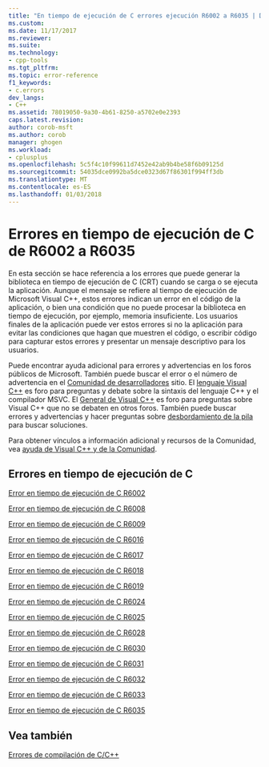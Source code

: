 ```yaml
---
title: "En tiempo de ejecución de C errores ejecución R6002 a R6035 | Documentos de Microsoft"
ms.custom: 
ms.date: 11/17/2017
ms.reviewer: 
ms.suite: 
ms.technology:
- cpp-tools
ms.tgt_pltfrm: 
ms.topic: error-reference
f1_keywords:
- c.errors
dev_langs:
- C++
ms.assetid: 78019050-9a30-4b61-8250-a5702e0e2393
caps.latest.revision: 
author: corob-msft
ms.author: corob
manager: ghogen
ms.workload:
- cplusplus
ms.openlocfilehash: 5c5f4c10f99611d7452e42ab9b4be58f6b09125d
ms.sourcegitcommit: 54035dce0992ba5dce0323d67f86301f994ff3db
ms.translationtype: MT
ms.contentlocale: es-ES
ms.lasthandoff: 01/03/2018
---
```

# <a name="c-runtime-errors-r6002-through-r6035"></a>Errores en tiempo de ejecución de C de R6002 a R6035

En esta sección se hace referencia a los errores que puede generar la biblioteca en tiempo de ejecución de C (CRT) cuando se carga o se ejecuta la aplicación. Aunque el mensaje se refiere al tiempo de ejecución de Microsoft Visual C++, estos errores indican un error en el código de la aplicación, o bien una condición que no puede procesar la biblioteca en tiempo de ejecución, por ejemplo, memoria insuficiente. Los usuarios finales de la aplicación puede ver estos errores si no la aplicación para evitar las condiciones que hagan que muestren el código, o escribir código para capturar estos errores y presentar un mensaje descriptivo para los usuarios.

Puede encontrar ayuda adicional para errores y advertencias en los foros públicos de Microsoft. También puede buscar el error o el número de advertencia en el [Comunidad de desarrolladores](https://go.microsoft.com/fwlink/p/?linkid=820594) sitio. El [lenguaje Visual C++](http://go.microsoft.com/fwlink/p/?linkid=158195) es foro para preguntas y debate sobre la sintaxis del lenguaje C++ y el compilador MSVC. El [General de Visual C++](http://go.microsoft.com/fwlink/p/?linkid=158194) es foro para preguntas sobre Visual C++ que no se debaten en otros foros. También puede buscar errores y advertencias y hacer preguntas sobre [desbordamiento de la pila](http://stackoverflow.com/) para buscar soluciones.

Para obtener vínculos a información adicional y recursos de la Comunidad, vea [ayuda de Visual C++ y de la Comunidad](../../visual-cpp-help-and-community.md).

## <a name="c-runtime-errors"></a>Errores en tiempo de ejecución de C

[Error en tiempo de ejecución de C R6002](../../error-messages/tool-errors/c-runtime-error-r6002.md)

[Error en tiempo de ejecución de C R6008](../../error-messages/tool-errors/c-runtime-error-r6008.md)

[Error en tiempo de ejecución de C R6009](../../error-messages/tool-errors/c-runtime-error-r6009.md)

[Error en tiempo de ejecución de C R6016](../../error-messages/tool-errors/c-runtime-error-r6016.md)

[Error en tiempo de ejecución de C R6017](../../error-messages/tool-errors/c-runtime-error-r6017.md)

[Error en tiempo de ejecución de C R6018](../../error-messages/tool-errors/c-runtime-error-r6018.md)

[Error en tiempo de ejecución de C R6019](../../error-messages/tool-errors/c-runtime-error-r6019.md)

[Error en tiempo de ejecución de C R6024](../../error-messages/tool-errors/c-runtime-error-r6024.md)

[Error en tiempo de ejecución de C R6025](../../error-messages/tool-errors/c-runtime-error-r6025.md)

[Error en tiempo de ejecución de C R6028](../../error-messages/tool-errors/c-runtime-error-r6028.md)

[Error en tiempo de ejecución de C R6030](../../error-messages/tool-errors/c-runtime-error-r6030.md)

[Error en tiempo de ejecución de C R6031](../../error-messages/tool-errors/c-runtime-error-r6031.md)

[Error en tiempo de ejecución de C R6032](../../error-messages/tool-errors/c-runtime-error-r6032.md)

[Error en tiempo de ejecución de C R6033](../../error-messages/tool-errors/c-runtime-error-r6033.md)

[Error en tiempo de ejecución de C R6035](../../error-messages/tool-errors/c-runtime-error-r6035.md)

## <a name="see-also"></a>Vea también

[Errores de compilación de C/C++](../../error-messages/compiler-errors-1/c-cpp-build-errors.md)  